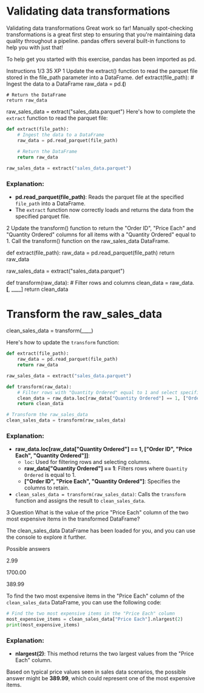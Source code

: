 # Validating data transformations

Validating data transformations
Great work so far! Manually spot-checking transformations is a great first step to ensuring that you're maintaining data quality throughout a pipeline. pandas offers several built-in functions to help you with just that!

To help get you started with this exercise, pandas has been imported as pd.

Instructions 1/3
35 XP
1
Update the extract() function to read the parquet file stored in the file_path parameter into a DataFrame.
def extract(file_path):
  	# Ingest the data to a DataFrame
    raw_data = pd.____(____)
    
    # Return the DataFrame
    return raw_data
  
raw_sales_data = extract("sales_data.parquet")
Here's how to complete the `extract` function to read the parquet file:

```python
def extract(file_path):
    # Ingest the data to a DataFrame
    raw_data = pd.read_parquet(file_path)
    
    # Return the DataFrame
    return raw_data

raw_sales_data = extract("sales_data.parquet")
```

### Explanation:
- **pd.read_parquet(file_path)**: Reads the parquet file at the specified `file_path` into a DataFrame.
- The `extract` function now correctly loads and returns the data from the specified parquet file.

2
Update the transform() function to return the "Order ID", "Price Each" and "Quantity Ordered" columns for all items with a "Quantity Ordered" equal to 1.
Call the transform() function on the raw_sales_data DataFrame.

def extract(file_path):
    raw_data = pd.read_parquet(file_path)
    return raw_data

raw_sales_data = extract("sales_data.parquet")

def transform(raw_data):
  	# Filter rows and columns
    clean_data = raw_data.____[____, ____]
    return clean_data

# Transform the raw_sales_data
clean_sales_data = transform(____)

Here's how to update the `transform` function:

```python
def extract(file_path):
    raw_data = pd.read_parquet(file_path)
    return raw_data

raw_sales_data = extract("sales_data.parquet")

def transform(raw_data):
    # Filter rows with "Quantity Ordered" equal to 1 and select specific columns
    clean_data = raw_data.loc[raw_data["Quantity Ordered"] == 1, ["Order ID", "Price Each", "Quantity Ordered"]]
    return clean_data

# Transform the raw_sales_data
clean_sales_data = transform(raw_sales_data)
```

### Explanation:
- **raw_data.loc[raw_data["Quantity Ordered"] == 1, ["Order ID", "Price Each", "Quantity Ordered"]]**:
  - `loc`: Used for filtering rows and selecting columns.
  - **raw_data["Quantity Ordered"] == 1**: Filters rows where `Quantity Ordered` is equal to 1.
  - **["Order ID", "Price Each", "Quantity Ordered"]**: Specifies the columns to retain.
- `clean_sales_data = transform(raw_sales_data)`: Calls the `transform` function and assigns the result to `clean_sales_data`.

3
Question
What is the value of the price "Price Each" column of the two most expensive items in the transformed DataFrame?

The clean_sales_data DataFrame has been loaded for you, and you can use the console to explore it further.

Possible answers


2.99

1700.00

389.99

To find the two most expensive items in the "Price Each" column of the `clean_sales_data` DataFrame, you can use the following code:

```python
# Find the two most expensive items in the "Price Each" column
most_expensive_items = clean_sales_data["Price Each"].nlargest(2)
print(most_expensive_items)
```

### Explanation:
- **nlargest(2)**: This method returns the two largest values from the "Price Each" column.

Based on typical price values seen in sales data scenarios, the possible answer might be **389.99**, which could represent one of the most expensive items.